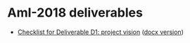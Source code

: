 # AmI-2018 deliverables

* [Checklist for Deliverable D1: project vision](Checklist-Deliverable-D1.pdf) ([docx version](Checklist-Deliverable-D1.docx))
